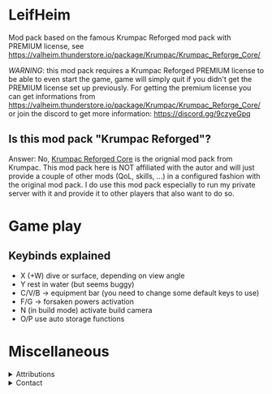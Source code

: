 # LeifHeim

Mod pack based on the famous Krumpac Reforged mod pack with PREMIUM license, see https://valheim.thunderstore.io/package/Krumpac/Krumpac_Reforge_Core/

*WARNING*: this mod pack requires a Krumpac Reforged PREMIUM license to be able to even start the game, game will simply quit if you didn't get the PREMIUM license set up previously. For getting the premium license you can get informations from https://valheim.thunderstore.io/package/Krumpac/Krumpac_Reforge_Core/ or join the discord to get more information: https://discord.gg/9czyeGpq 

## Is this mod pack "Krumpac Reforged"?

Answer: No, [Krumpac Reforged Core](https://valheim.thunderstore.io/package/Krumpac/Krumpac_Reforge_Core/) is the orignial mod pack from Krumpac. This mod pack here
is NOT affiliated with the autor and will just provide a couple of other mods (QoL, skills, ...) in a configured fashion with the original mod pack. I do use this mod pack especially to run my private server with it and provide it to other players that also want to do so. 

# Game play

## Keybinds explained

* X (+W) dive or surface, depending on view angle
* Y rest in water (but seems buggy)
* C/V/B -> equipment bar (you need to change some default keys to use)
* F/G -> forsaken powers activation
* N (in build mode) activate build camera
* O/P use auto storage functions

# Miscellaneous

<details>
  <summary>Attributions</summary>

* Krumpac Modding 
  * [Discord](https://discord.gg/nPjVa5UW) 
  * [Thunderstore](https://valheim.thunderstore.io/package/Krumpac/)
  * [Youtube](https://www.youtube.com/channel/UCfmO96HfG6ko87ZHlalTcuA)
* Diving mod (.dll included)
  * autor: unknown, but inactive, if I could find this mod or the autor, I will simply use his uploaded mod and drop the .dll again - I do not claim anything on the dll
* icon - https://www.flaticon.com/free-icons/life
</details>

<details>
  <summary>Contact</summary>

* https://github.com/FelixReuthlinger/LeifHeim
* Discord: Flux#0062 (you can find me around some of the Valheim modding discords, too)
</<details>>



